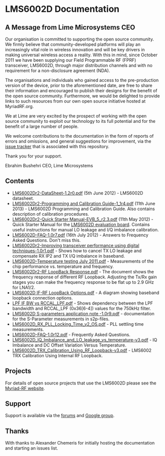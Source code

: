 LMS6002D Documentation 
======================

A Message from Lime Microsystems CEO
------------------------------------

Our organisation is committed to supporting the open source community. We firmly believe that community-developed platforms will play an increasingly vital role in wireless innovation and will be key drivers in making universal wireless access a reality. With this in mind, since October 2011 we have been supplying our Field Programmable RF (FPRF) transceiver, LMS6002D, through major distribution channels and with no requirement for a non-disclosure agreement (NDA).

The organisations and individuals who gained access to the pre-production version of the device, prior to the aforementioned date, are free to share their information and encouraged to publish their designs for the benefit of the open source community. Furthermore, we would be delighted to provide links to such resources from our own open source initiative hosted at MyriadRF.org.

We at Lime are very excited by the prospect of working with the open source community to exploit our technology to its full potential and for the benefit of a large number of people.

We welcome contributions to the documentation in the form of reports of errors and omissions, and general suggestions for improvement, via the [issue tracker](https://github.com/myriadrf/LMS6002D-docs/issues) that is associated with this repository.

Thank you for your support.

Ebrahim Bushehri
CEO, Lime Microsystems

Contents
--------

 * [LMS6002Dr2-DataSheet-1.2r0.pdf][1] (5th June 2012) - LMS6002D datasheet.
 * [LMS6002Dr2-Programming and Calibration Guide-1_1r4.pdf][2] (11th June 2013) - LMS6002D Programming and Calibration Guide. Also contains description of calibration procedures.
 * [LMS6002Dr2-Quick Starter Manual-EVB_5_r2.3.pdf][3] (11th May 2012) - Quick Starter Manual for the [LMS6002D evaluation board][EVB]. Contains useful instructions for manual LO leakage and I/Q imbalance calibration.
 * [LMS6002D-FAQ-1.0r7.pdf][4] (16th July 2012) - Answers to Frequency Asked Questions. Don't miss this.
 * [LMS6002Dr2-Improving transceiver performance using digital techniques-1.0r1.pdf][5] - Shows how to cancel TX LO leakage and compensate RX IP2 and TX I/Q imbalance in baseband.
 * [LMS6002D-Temperature testing July 2011.pdf][6] - Measurements of the chip performance vs. temperature and frequency.
 * [LMS6002Dr2-RF LoopBack Response.pdf][7] - The document shows the frequency response of different RF Loopback. Adjusting the Tx/Rx gain stages you can make the frequency response to be flat up to 2.9 GHz for LNA1/2.
 * [LMS6002D IF-RF LoopBack Options.pdf][8] - A diagram showing baseband loopback connection options.
 * [LPF IF BW vs RCCAL_LPF.pdf][9] - Shows dependency between the LPF bandwidth and RCCAL_LPF (0x36[6-4]) values for the 750kHz filter.
 * [LMS6002D S-parameters application note -1.0r9.pdf][10] - documentation for the S-Parameter measurements in s2p-files.
 * [LMS6002D_RX_PLL_Locking_Time_v2_OS.pdf][11] - PLL settling time measurements.
 * [LMS6002D-FAQ-1.0r12.pdf][12] - Frequently Asked Questions.
 * [LMS6002D_IQ_Imbalance_and_LO_leakage_vs_temperature-v3.pdf][13] - IQ Imbalance and DC Offset Variation Versus Temperature.
 * [LMS6002D_TRX_Calibration_Using_RF_Loopback-v3.pdf][14] - LMS6002 TRX Calibration Using Internal RF Loopback.

[1]: https://github.com/myriadrf/LMS6002D-docs/raw/master/LMS6002Dr2-DataSheet-1.2r0.pdf
[2]: https://github.com/myriadrf/LMS6002D-docs/raw/master/LMS6002Dr2-Programming%20and%20Calibration%20Guide-1_1r4.pdf
[3]: https://github.com/myriadrf/LMS6002D-docs/raw/master/LMS6002Dr2-Quick%20Starter%20Manual-EVB_5_r2.3.pdf
[4]: https://github.com/myriadrf/LMS6002D-docs/raw/master/LMS6002D-FAQ-1.0r7.pdf
[5]: https://github.com/myriadrf/LMS6002D-docs/raw/master/LMS6002Dr2-Improving%20transceiver%20performance%20using%20digital%20techniques-1.0r1.pdf
[6]: https://github.com/myriadrf/LMS6002D-docs/raw/master/LMS6002D-Temperature%20testing%20July%202011.pdf
[7]: https://github.com/myriadrf/LMS6002D-docs/raw/master/LMS6002Dr2-RF%20LoopBack%20Response.pdf
[8]: https://github.com/myriadrf/LMS6002D-docs/raw/master/LMS6002D%20IF-RF%20LoopBack%20Options.pdf
[9]: https://github.com/myriadrf/LMS6002D-docs/raw/master/LPF%20IF%20BW%20vs%20RCCAL_LPF.pdf
[10]: https://github.com/myriadrf/LMS6002D-docs/raw/master/LMS6002D%20S-parameters%20application%20note%20-1.0r9.pdf
[11]: https://github.com/myriadrf/LMS6002D-docs/raw/master/LMS6002D_RX_PLL_Locking_Time_v2_OS.pdf
[EVB]: http://www.limemicro.com/lms6002d_eval.php
[12]: https://github.com/myriadrf/LMS6002D-docs/raw/master/FAQ_v1.0r12.pdf
[13]: https://github.com/myriadrf/LMS6002D-docs/raw/master/LMS6002D_IQ_Imbalance_and_LO_leakage_vs_temperature-v3.pdf
[14]: https://github.com/myriadrf/LMS6002D-docs/raw/master/LMS6002D_TRX_Calibration_Using_RF_Loopback-v3.pdf

Projects
--------

For details of open source projects that use the LMS6002D please see the [Myriad-RF website](http://myriadrf.org).

Support
-------

Support is available via the [forums](http://myriadrf.org/forums/) and [Google group](https://groups.google.com/forum/#!forum/limemicro-opensource).

Thanks
------

With thanks to Alexander Chemeris for initially hosting the documentation and starting an issues list.
